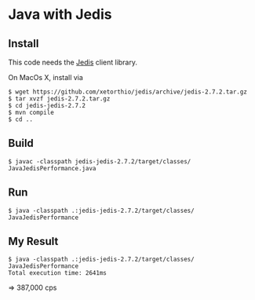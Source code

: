 # Java with Jedis

## Install

This code needs the [Jedis](https://github.com/xetorthio/jedis) client library.

On MacOs X, install via

```
$ wget https://github.com/xetorthio/jedis/archive/jedis-2.7.2.tar.gz
$ tar xvzf jedis-2.7.2.tar.gz
$ cd jedis-jedis-2.7.2
$ mvn compile
$ cd ..
```


## Build

```
$ javac -classpath jedis-jedis-2.7.2/target/classes/ JavaJedisPerformance.java
```


## Run

```
$ java -classpath .:jedis-jedis-2.7.2/target/classes/ JavaJedisPerformance
```


## My Result

```
$ java -classpath .:jedis-jedis-2.7.2/target/classes/ JavaJedisPerformance
Total execution time: 2641ms
```

=> 387,000 cps

